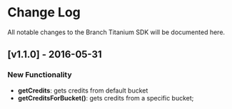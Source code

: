 # Change Log
All notable changes to the Branch Titanium SDK will be documented here.

## [v1.1.0] - 2016-05-31
### New Functionality
- **getCredits**: gets credits from default bucket
- **getCreditsForBucket()**: gets credits from a specific bucket;
